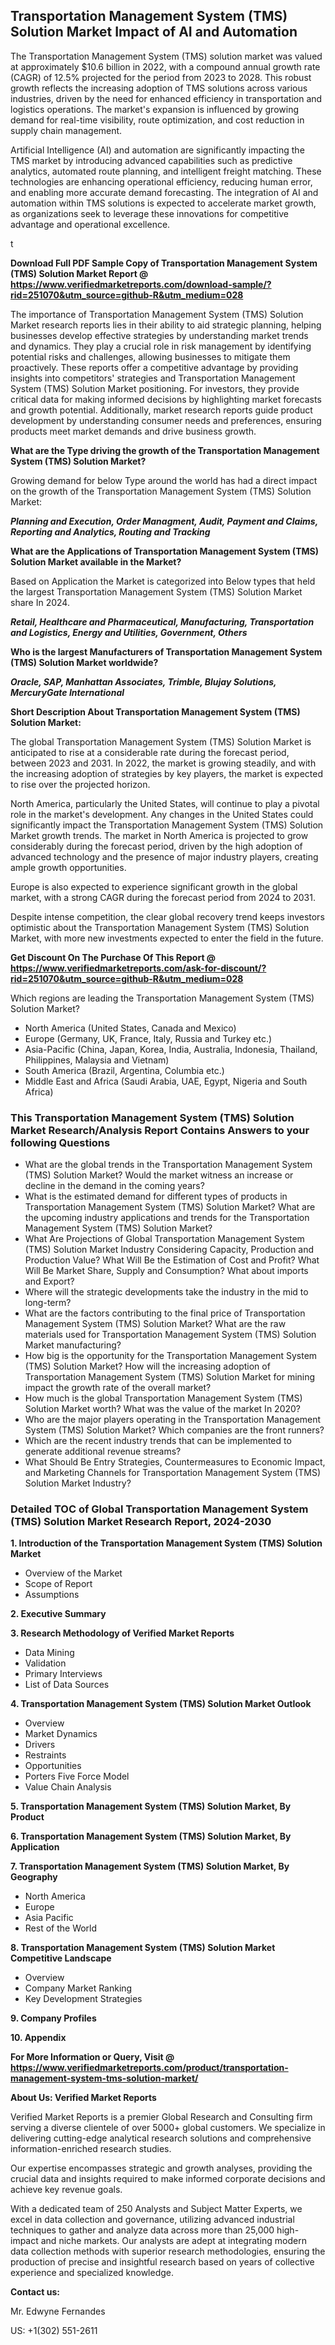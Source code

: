 <h2>Transportation Management System (TMS) Solution Market Impact of AI and Automation</h2><p>The Transportation Management System (TMS) solution market was valued at approximately $10.6 billion in 2022, with a compound annual growth rate (CAGR) of 12.5% projected for the period from 2023 to 2028. This robust growth reflects the increasing adoption of TMS solutions across various industries, driven by the need for enhanced efficiency in transportation and logistics operations. The market's expansion is influenced by growing demand for real-time visibility, route optimization, and cost reduction in supply chain management.</p><p>Artificial Intelligence (AI) and automation are significantly impacting the TMS market by introducing advanced capabilities such as predictive analytics, automated route planning, and intelligent freight matching. These technologies are enhancing operational efficiency, reducing human error, and enabling more accurate demand forecasting. The integration of AI and automation within TMS solutions is expected to accelerate market growth, as organizations seek to leverage these innovations for competitive advantage and operational excellence.</p>t</p><p id="" class=""><strong>Download Full PDF Sample Copy of Transportation Management System (TMS) Solution Market Report @ <a href="https://www.verifiedmarketreports.com/download-sample/?rid=251070&utm_source=github-R&utm_medium=028" target="_blank">https://www.verifiedmarketreports.com/download-sample/?rid=251070&utm_source=github-R&utm_medium=028</a></strong></p><p>The importance of&nbsp;Transportation Management System (TMS) Solution Market research reports lies in their ability to aid strategic planning, helping businesses develop effective strategies by understanding market trends and dynamics. They play a crucial role in risk management by identifying potential risks and challenges, allowing businesses to mitigate them proactively. These reports offer a competitive advantage by providing insights into competitors' strategies and Transportation Management System (TMS) Solution Market positioning. For investors, they provide critical data for making informed decisions by highlighting market forecasts and growth potential. Additionally, market research reports guide product development by understanding consumer needs and preferences, ensuring products meet market demands and drive business growth.</p><p><strong>What are the&nbsp;Type driving the growth of the Transportation Management System (TMS) Solution Market?</strong></p><p id="" class="">Growing demand for below Type around the world has had a direct impact on the growth of the Transportation Management System (TMS) Solution Market:</p><em><strong>Planning and Execution, Order Managment, Audit, Payment and Claims, Reporting and Analytics, Routing and Tracking</strong></em></p><strong>What are the&nbsp;Applications&nbsp;of Transportation Management System (TMS) Solution Market available in the Market?</strong></p><p id="" class="">Based on Application the Market is categorized into Below types that held the largest Transportation Management System (TMS) Solution Market share In 2024.</p><em><strong>Retail, Healthcare and Pharmaceutical, Manufacturing, Transportation and Logistics, Energy and Utilities, Government, Others</strong></em></p><strong>Who is the largest Manufacturers of Transportation Management System (TMS) Solution Market worldwide?</strong></p><p><em><strong>Oracle, SAP, Manhattan Associates, Trimble, Blujay Solutions, MercuryGate International</strong></em></p><p id="" class=""><strong>Short Description About Transportation Management System (TMS) Solution Market:</strong></p><p>The global Transportation Management System (TMS) Solution Market is anticipated to rise at a considerable rate during the forecast period, between 2023 and 2031. In 2022, the market is growing steadily, and with the increasing adoption of strategies by key players, the market is expected to rise over the projected horizon.</p><p>North America, particularly the United States, will continue to play a pivotal role in the market's development. Any changes in the United States could significantly impact the Transportation Management System (TMS) Solution Market growth trends. The market in North America is projected to grow considerably during the forecast period, driven by the high adoption of advanced technology and the presence of major industry players, creating ample growth opportunities.</p><p>Europe is also expected to experience significant growth in the global market, with a strong CAGR during the forecast period from 2024 to 2031.</p><p>Despite intense competition, the clear global recovery trend keeps investors optimistic about the Transportation Management System (TMS) Solution Market, with more new investments expected to enter the field in the future.</p><p id="" class=""><strong>Get Discount On The Purchase Of This Report @ <a href="https://www.verifiedmarketreports.com/ask-for-discount/?rid=251070&utm_source=github-R&utm_medium=028" target="_blank">https://www.verifiedmarketreports.com/ask-for-discount/?rid=251070&utm_source=github-R&utm_medium=028</a></strong></p>Which regions are leading the Transportation Management System (TMS) Solution Market?</p><ul><li>North America (United States, Canada and Mexico)</li><li>Europe (Germany, UK, France, Italy, Russia and Turkey etc.)</li><li>Asia-Pacific (China, Japan, Korea, India, Australia, Indonesia, Thailand, Philippines, Malaysia and Vietnam)</li><li>South America (Brazil, Argentina, Columbia etc.)</li><li>Middle East and Africa (Saudi Arabia, UAE, Egypt, Nigeria and South Africa)</li></ul><h3 id="" class="">This Transportation Management System (TMS) Solution Market Research/Analysis Report Contains Answers to your following Questions</h3><ul><li>What are the global trends in the Transportation Management System (TMS) Solution Market? Would the market witness an increase or decline in the demand in the coming years?</li><li>What is the estimated demand for different types of products in Transportation Management System (TMS) Solution Market? What are the upcoming industry applications and trends for the Transportation Management System (TMS) Solution Market?</li><li>What Are Projections of Global Transportation Management System (TMS) Solution Market Industry Considering Capacity, Production and Production Value? What Will Be the Estimation of Cost and Profit? What Will Be Market Share, Supply and Consumption? What about imports and Export?</li><li>Where will the strategic developments take the industry in the mid to long-term?</li><li>What are the factors contributing to the final price of Transportation Management System (TMS) Solution Market? What are the raw materials used for Transportation Management System (TMS) Solution Market manufacturing?</li><li>How big is the opportunity for the Transportation Management System (TMS) Solution Market? How will the increasing adoption of Transportation Management System (TMS) Solution Market for mining impact the growth rate of the overall market?</li><li>How much is the global Transportation Management System (TMS) Solution Market worth? What was the value of the market In 2020?</li><li>Who are the major players operating in the Transportation Management System (TMS) Solution Market? Which companies are the front runners?</li><li>Which are the recent industry trends that can be implemented to generate additional revenue streams?</li><li>What Should Be Entry Strategies, Countermeasures to Economic Impact, and Marketing Channels for Transportation Management System (TMS) Solution Market Industry?</li></ul><h3 id="" class="">Detailed TOC of Global Transportation Management System (TMS) Solution Market Research Report, 2024-2030</h3><p id="" class=""><strong>1. Introduction of the Transportation Management System (TMS) Solution Market</strong></p><ul><li>Overview of the Market</li><li>Scope of Report</li><li>Assumptions</li></ul><p id="" class=""><strong>2. Executive Summary</strong></p><p id="" class=""><strong>3. Research Methodology of Verified Market Reports</strong></p><ul><li>Data Mining</li><li>Validation</li><li>Primary Interviews</li><li>List of Data Sources</li></ul><p id="" class=""><strong>4. Transportation Management System (TMS) Solution Market Outlook</strong></p><ul><li>Overview</li><li>Market Dynamics</li><li>Drivers</li><li>Restraints</li><li>Opportunities</li><li>Porters Five Force Model</li><li>Value Chain Analysis</li></ul><p id="" class=""><strong>5. Transportation Management System (TMS) Solution Market, By Product</strong></p><p id="" class=""><strong>6. Transportation Management System (TMS) Solution Market, By Application</strong></p><p id="" class=""><strong>7. Transportation Management System (TMS) Solution Market, By Geography</strong></p><ul><li>North America</li><li>Europe</li><li>Asia Pacific</li><li>Rest of the World</li></ul><p id="" class=""><strong>8. Transportation Management System (TMS) Solution Market Competitive Landscape</strong></p><ul><li>Overview</li><li>Company Market Ranking</li><li>Key Development Strategies</li></ul><p id="" class=""><strong>9. Company Profiles</strong></p><p id="" class=""><strong>10. Appendix</strong></p><p id="" class=""><strong>For More Information or Query, Visit @ <a href="https://www.verifiedmarketreports.com/product/transportation-management-system-tms-solution-market/" target="_blank">https://www.verifiedmarketreports.com/product/transportation-management-system-tms-solution-market/</a></strong></p><p id="" class=""><strong>About Us: Verified Market Reports</strong></p><p id="" class="">Verified Market Reports is a premier Global Research and Consulting firm serving a diverse clientele of over 5000+ global customers. We specialize in delivering cutting-edge analytical research solutions and comprehensive information-enriched research studies.</p><p id="" class="">Our expertise encompasses strategic and growth analyses, providing the crucial data and insights required to make informed corporate decisions and achieve key revenue goals.</p><p id="" class="">With a dedicated team of 250 Analysts and Subject Matter Experts, we excel in data collection and governance, utilizing advanced industrial techniques to gather and analyze data across more than 25,000 high-impact and niche markets. Our analysts are adept at integrating modern data collection methods with superior research methodologies, ensuring the production of precise and insightful research based on years of collective experience and specialized knowledge.</p><p id="" class=""><strong>Contact us:</strong></p><p id="" class="">Mr. Edwyne Fernandes</p><p id="" class="">US: +1(302) 551-2611</p>